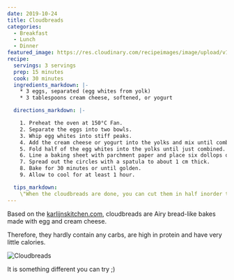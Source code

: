 ```yaml
---
date: 2019-10-24
title: Cloudbreads
categories:
  - Breakfast
  - Lunch
  - Dinner
featured_image: https://res.cloudinary.com/recipeimages/image/upload/v1582806282/recipe-images/cloudbreads-1_ojolnh.jpg
recipe:
  servings: 3 servings
  prep: 15 minutes
  cook: 30 minutes
  ingredients_markdown: |-
    * 3 eggs, separated (egg whites from yolk)
    * 3 tablespoons cream cheese, softened, or yogurt

  directions_markdown: |-

    1. Preheat the oven at 150°C Fan.
    2. Separate the eggs into two bowls.
    3. Whip egg whites into stiff peaks.
    4. Add the cream cheese or yogurt into the yolks and mix until combined.
    5. Fold half of the egg whites into the yolks until just combined. Add the rest and fold again until incorporated.
    6. Line a baking sheet with parchment paper and place six dollops of the mixture on the tray.
    7. Spread out the circles with a spatula to about 1 cm thick.
    8. Bake for 30 minutes or until golden.
    9. Allow to cool for at least 1 hour.

  tips_markdown:
    \"When the cloudbreads are done, you can cut them in half inorder to create a tasty sandwich. Also, for the cream cheese you may select the cottage cheese thus reducing the overall caloric intake ;) \"
---
```

Based on the [karlijnskitchen.com][1], cloudbreads are Airy bread-like bakes made with egg and cream cheese.

Therefore, they hardly contain any carbs, are high in protein and have very little calories.

![Cloudbreads](https://res.cloudinary.com/recipeimages/image/upload/v1582806298/recipe-images/cloudbreads-3_wu2xd3.jpg)

It is something different you can try ;)


[1]: https://www.karlijnskitchen.com/en/cloud-bread-or-oopsies/
